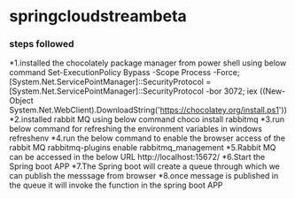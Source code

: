 # springcloudstreambeta

### steps followed

*1.installed the chocolately package manager from power shell using below command
	Set-ExecutionPolicy Bypass -Scope Process -Force; [System.Net.ServicePointManager]::SecurityProtocol = [System.Net.ServicePointManager]::SecurityProtocol -bor 3072; iex ((New-Object System.Net.WebClient).DownloadString('https://chocolatey.org/install.ps1')) 
*2.installed rabbit MQ using below command
	choco install rabbitmq
*3.run below command for refreshing the environment variables in windows
	refreshenv
*4.run the below command to enable the browser access of the rabbit MQ
	rabbitmq-plugins enable rabbitmq_management
*5.Rabbit MQ can be accessed in the below URL
	http://localhost:15672/
*6.Start the Spring boot APP
*7.The Spring boot will create a queue through which we can publish the messsage from browser
*8.once message is published in the queue it will invoke the function in the spring boot APP